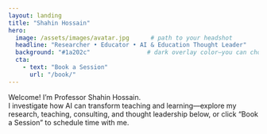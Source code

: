 ```yaml
---
layout: landing
title: "Shahin Hossain"
hero:
  image: /assets/images/avatar.jpg      # path to your headshot
  headline: "Researcher • Educator • AI & Education Thought Leader"
  background: "#1a202c"                # dark overlay color—you can choose another
  cta:
    - text: "Book a Session"
      url: "/book/"
---
```


Welcome! I’m Professor Shahin Hossain.  
I investigate how AI can transform teaching and learning—explore my research, teaching, consulting, and thought leadership below, or click “Book a Session” to schedule time with me.
